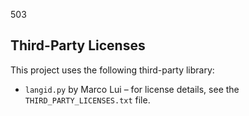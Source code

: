 503


## Third-Party Licenses

This project uses the following third-party library:

- `langid.py` by Marco Lui – for license details, see the `THIRD_PARTY_LICENSES.txt` file.
